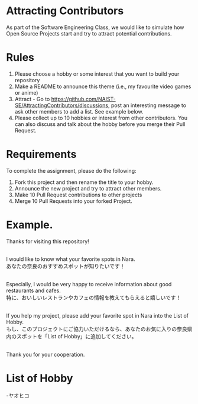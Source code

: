 # Attracting Contributors
As part of the Software Engineering Class, we would like to simulate how Open Source Projects start and try to attract potential contributions.

# Rules

1. Please choose a hobby or some interest that you want to build your repository
2. Make a README to announce this theme (i.e., my favourite video games or anime)
3. Attract - Go to https://github.com/NAIST-SE/AttractingContributors/discussions, post an interesting message to ask other members to add a list. See example below.
4. Please collect up to 10 hobbies or interest from other contributors. You can also discuss and talk about the hobby before you merge their Pull Request.

# Requirements
To complete the assignment, please do the following:
1. Fork this project and then rename the title to your hobby. 
2. Announce the new project and try to attract other members.
3. Make 10 Pull Request contributions to other projects
4. Merge 10 Pull Requests into your forked Project.

# Example. 
Thanks for visiting this repository!<br><br>

I would like to know what your favorite spots in Nara.<br>
あなたの奈良のおすすめスポットが知りたいです！
<br><br>

Especially, I would be very happy to receive information about good restaurants and cafes.<br>
特に、おいしいレストランやカフェの情報を教えてもらえると嬉しいです！
<br><br>

If you help my project, please add your favorite spot in Nara into the List of Hobby.<br>
もし、このプロジェクトにご協力いただけるなら、あなたのお気に入りの奈良県内のスポットを「List of Hobby」に追加してください。<br><br>

Thank you for your cooperation.<br>

# List of Hobby
-ヤオヒコ